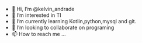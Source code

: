 - 👋 Hi, I’m @kelvin_andrade
- 👀 I’m interested in TI
- 🌱 I’m currently learning Kotlin,python,mysql and git.
- 💞️ I’m looking to collaborate on programing
- 📫 How to reach me ...

<!---
kalibark2/kalibark2 is a ✨ special ✨ repository because its `README.md` (this file) appears on your GitHub profile.
You can click the Preview link to take a look at your changes.
--->
